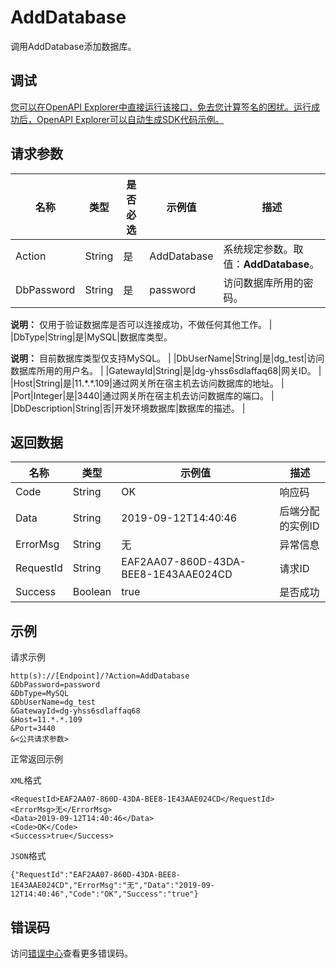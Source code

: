 # AddDatabase

调用AddDatabase添加数据库。

## 调试

[您可以在OpenAPI Explorer中直接运行该接口，免去您计算签名的困扰。运行成功后，OpenAPI Explorer可以自动生成SDK代码示例。](https://api.aliyun.com/#product=dg&api=AddDatabase&type=RPC&version=2019-03-27)

## 请求参数

|名称|类型|是否必选|示例值|描述|
|--|--|----|---|--|
|Action|String|是|AddDatabase|系统规定参数。取值：**AddDatabase**。 |
|DbPassword|String|是|password|访问数据库所用的密码。

 **说明：** 仅用于验证数据库是否可以连接成功，不做任何其他工作。 |
|DbType|String|是|MySQL|数据库类型。

 **说明：** 目前数据库类型仅支持MySQL。 |
|DbUserName|String|是|dg\_test|访问数据库所用的用户名。 |
|GatewayId|String|是|dg-yhss6sdlaffaq68|网关ID。 |
|Host|String|是|11.\*.\*.109|通过网关所在宿主机去访问数据库的地址。 |
|Port|Integer|是|3440|通过网关所在宿主机去访问数据库的端口。 |
|DbDescription|String|否|开发环境数据库|数据库的描述。 |

## 返回数据

|名称|类型|示例值|描述|
|--|--|---|--|
|Code|String|OK|响应码 |
|Data|String|2019-09-12T14:40:46|后端分配的实例ID |
|ErrorMsg|String|无|异常信息 |
|RequestId|String|EAF2AA07-860D-43DA-BEE8-1E43AAE024CD|请求ID |
|Success|Boolean|true|是否成功 |

## 示例

请求示例

```
http(s)://[Endpoint]/?Action=AddDatabase
&DbPassword=password
&DbType=MySQL
&DbUserName=dg_test
&GatewayId=dg-yhss6sdlaffaq68
&Host=11.*.*.109
&Port=3440
&<公共请求参数>
```

正常返回示例

`XML`格式

```
<RequestId>EAF2AA07-860D-43DA-BEE8-1E43AAE024CD</RequestId>
<ErrorMsg>无</ErrorMsg>
<Data>2019-09-12T14:40:46</Data>
<Code>OK</Code>
<Success>true</Success>
```

`JSON`格式

```
{"RequestId":"EAF2AA07-860D-43DA-BEE8-1E43AAE024CD","ErrorMsg":"无","Data":"2019-09-12T14:40:46","Code":"OK","Success":"true"}
```

## 错误码

访问[错误中心](https://error-center.aliyun.com/status/product/dg)查看更多错误码。

